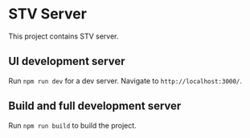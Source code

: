 # STV Server

This project contains STV server.

## UI development server

Run `npm run dev` for a dev server. Navigate to `http://localhost:3000/`.
## Build and full development server

Run `npm run build` to build the project.

